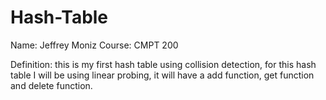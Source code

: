 # Hash-Table

Name: Jeffrey Moniz
Course: CMPT 200

Definition: this is my first hash table using collision detection, for this hash table I will be using linear probing, it will have a add function, get function and delete function.
